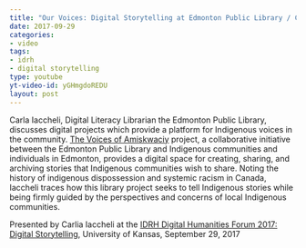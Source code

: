 ```yaml
---
title: "Our Voices: Digital Storytelling at Edmonton Public Library / Carla Iacchelli"
date: 2017-09-29
categories:
- video
tags:
- idrh
- digital storytelling
type: youtube
yt-video-id: yGHmgdoREDU
layout: post
---
```



Carla Iaccheli, Digital Literacy Librarian the Edmonton Public Library, discusses digital projects which provide a platform for Indigenous voices in the community. [The Voices of Amiskwaciy](https://voicesofamiskwaciy.ca/) project, a collaborative initiative between the Edmonton Public Library and Indigenous communities and individuals in Edmonton, provides a digital space for creating, sharing, and archiving stories that Indigenous communities wish to share. Noting the history of indigenous dispossession and systemic racism in Canada, Iaccheli traces how this library project seeks to tell Indigenous stories while being firmly guided by the perspectives and concerns of local Indigenous communities.

Presented by Carlia Iaccheli at the [IDRH Digital Humanities Forum 2017: Digital Storytelling](https://idrh.ku.edu/dhforum2017), University of Kansas, September 29, 2017
